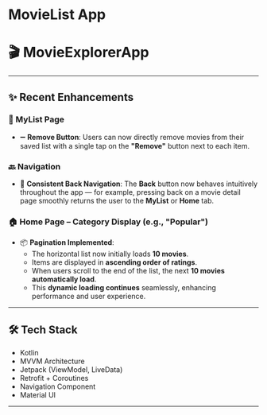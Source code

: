 # MovieList App
# 🎬 MovieExplorerApp



---

## ✨ Recent Enhancements


### 🧾 MyList Page
- ➖ **Remove Button**: Users can now directly remove movies from their saved list with a single tap on the **"Remove"** button next to each item.

### 🔙 Navigation
- 🔁 **Consistent Back Navigation**: The **Back** button now behaves intuitively throughout the app — for example, pressing back on a movie detail page smoothly returns the user to the **MyList** or **Home** tab.

### 🏠 Home Page – Category Display (e.g., "Popular")
- 📦 **Pagination Implemented**:
  - The horizontal list now initially loads **10 movies**.
  - Items are displayed in **ascending order of ratings**.
  - When users scroll to the end of the list, the next **10 movies automatically load**.
  - This **dynamic loading continues** seamlessly, enhancing performance and user experience.

---

## 🛠 Tech Stack

- Kotlin
- MVVM Architecture
- Jetpack (ViewModel, LiveData)
- Retrofit + Coroutines
- Navigation Component
- Material UI

---


